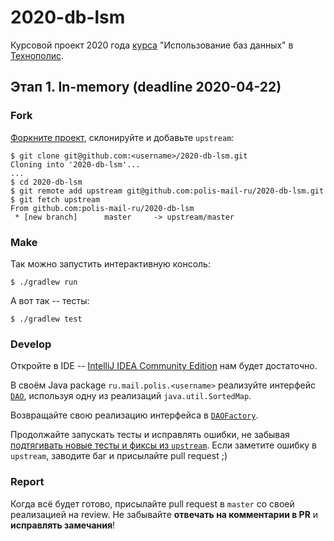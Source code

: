# 2020-db-lsm
Курсовой проект 2020 года [курса](https://polis.mail.ru/curriculum/program/discipline/970/) "Использование баз данных" в [Технополис](https://polis.mail.ru).

## Этап 1. In-memory (deadline 2020-04-22)
### Fork
[Форкните проект](https://help.github.com/articles/fork-a-repo/), склонируйте и добавьте `upstream`:
```
$ git clone git@github.com:<username>/2020-db-lsm.git
Cloning into '2020-db-lsm'...
...
$ cd 2020-db-lsm
$ git remote add upstream git@github.com:polis-mail-ru/2020-db-lsm.git
$ git fetch upstream
From github.com:polis-mail-ru/2020-db-lsm
 * [new branch]      master     -> upstream/master
```

### Make
Так можно запустить интерактивную консоль:
```
$ ./gradlew run
```

А вот так -- тесты:
```
$ ./gradlew test
```

### Develop
Откройте в IDE -- [IntelliJ IDEA Community Edition](https://www.jetbrains.com/idea/) нам будет достаточно.

В своём Java package `ru.mail.polis.<username>` реализуйте интерфейс [`DAO`](src/main/java/ru/mail/polis/DAO.java), используя одну из реализаций `java.util.SortedMap`.

Возвращайте свою реализацию интерфейса в [`DAOFactory`](src/main/java/ru/mail/polis/DAOFactory.java#L57).

Продолжайте запускать тесты и исправлять ошибки, не забывая [подтягивать новые тесты и фиксы из `upstream`](https://help.github.com/articles/syncing-a-fork/). Если заметите ошибку в `upstream`, заводите баг и присылайте pull request ;)

### Report
Когда всё будет готово, присылайте pull request в `master` со своей реализацией на review. Не забывайте **отвечать на комментарии в PR** и **исправлять замечания**!
